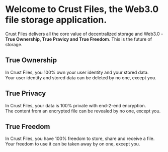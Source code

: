 

# Welcome to Crust Files, the Web3.0 file storage application.

Crust Files delivers all the core value of decentralized storage and Web3.0 - **True Ownership, True Pravicy and True Freedom**. This is the future of storage. 


## True Ownership

In Crust Files, you 100% own your user identity and your stored data.  
Your user identity and stored data can be deleted by no one, except you.
## True Privacy

In Crust Files, your data is 100% private with end-2-end encryption.  
The content from an encrypted file can be revealed by no one, except you.

## True Freedom

In Crust Files, you have 100% freedom to store, share and receive a file.  
Your freedom to use it can be taken away by on one, except you.

